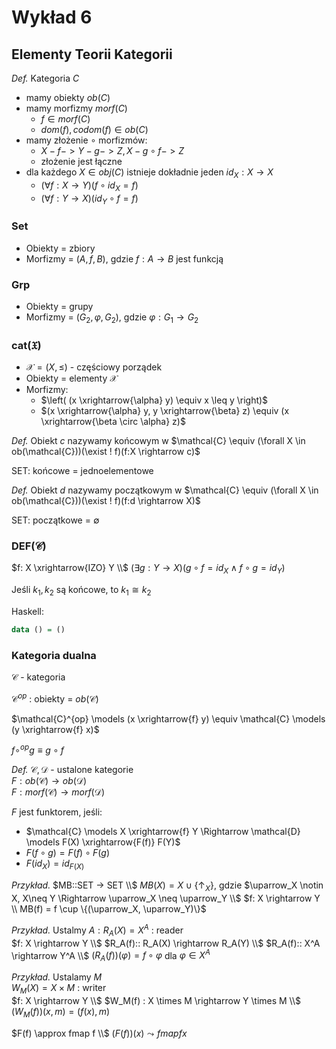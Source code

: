 # Wykład 6

## Elementy Teorii Kategorii

_Def._ Kategoria $C$
- mamy obiekty $ob(C)$
- mamy morfizmy $morf(C)$
  - $f \in morf(C)$
  - $dom(f), codom(f) \in ob(C)$
- mamy złożenie $\circ$ morfizmów:
  - $X -f-> Y -g-> Z, X - g\circ f -> Z$
  - złożenie jest łączne
- dla każdego $X \in obj(C)$ istnieje dokładnie jeden $id_X:X \rightarrow X$
  - $(\forall f:X \rightarrow Y)(f \circ id_X = f)$
  - $(\forall f:Y \rightarrow X)(id_Y \circ f = f)$

### Set

- Obiekty = zbiory
- Morfizmy = $(A, f, B)$, gdzie $f:A \rightarrow B$ jest funkcją

### Grp

- Obiekty = grupy
- Morfizmy = $(G_2, \varphi, G_2)$, gdzie $\varphi: G_1 \rightarrow G_2$   

### cat($\mathfrak{X}$)

- $\mathcal{X} = (X, \leq)$ - częściowy porządek
- Obiekty = elementy $\mathcal{X}$
- Morfizmy: 
  - $\left( (x \xrightarrow{\alpha} y) \equiv x \leq y \right)$
  - $(x \xrightarrow{\alpha} y, y \xrightarrow{\beta} z) \equiv (x \xrightarrow{\beta \circ \alpha} z)$

*Def.* Obiekt $c$ nazywamy końcowym w $\mathcal{C} \equiv (\forall X \in ob(\mathcal{C}))(\exist ! f)(f:X \rightarrow c)$

SET: końcowe = jednoelementowe

*Def.* Obiekt $d$ nazywamy początkowym w $\mathcal{C} \equiv (\forall X \in ob(\mathcal{C}))(\exist ! f)(f:d \rightarrow X)$

SET: początkowe = $\emptyset$

### DEF($\mathcal{C}$)

$f: X \xrightarrow{IZO} Y \\$
$(\exists g: Y \rightarrow X)(g \circ f = id_X \land f \circ g = id_Y)$

Jeśli $k_1, k_2$ są końcowe, to $k_1 \cong k_2$

Haskell:
```haskell
data () = ()
```

### Kategoria dualna

$\mathcal{C}$ - kategoria 

$\mathcal{C}^{op}$ : obiekty = $ob(\mathcal{C})$

$\mathcal{C}^{op} \models (x \xrightarrow{f} y) \equiv \mathcal{C} \models (y \xrightarrow{f} x)$

$f \circ^{op} g \equiv g \circ f$

*Def.* $\mathcal{C}, \mathcal{D}$ - ustalone kategorie <br>
$F: ob(\mathcal{C}) \rightarrow ob(\mathcal{D})$  <br>
$F: morf(\mathcal{C}) \rightarrow morf(\mathcal{D})$ 

$F$ jest funktorem, jeśli:
- $\mathcal{C} \models X \xrightarrow{f} Y \Rightarrow \mathcal{D} \models F(X) \xrightarrow{F(f)} F(Y)$
- $F(f \circ g) = F(f) \circ F(g)$
- $F(id_X) = id_{F(X)}$
  

*Przykład.* $MB::SET -> SET \\$
$MB(X) = X \cup \{\uparrow_X\}$, gdzie $\uparrow_X \notin X, X\neq Y \Rightarrow \uparrow_X \neq \uparrow_Y \\$
$f: X \rightarrow Y \\ MB(f) = f \cup \{(\uparrow_X, \uparrow_Y)\}$

*Przykład.* Ustalmy $A: R_A(X) = X^A$ : reader <br>
$f: X \rightarrow Y \\$
$R_A(f):: R_A(X) \rightarrow R_A(Y) \\$
$R_A(f):: X^A \rightarrow Y^A \\$
$(R_A(f))(\varphi) = f \circ \varphi$ dla $\varphi \in X^A$

*Przykład.* Ustalamy $M$ <br>
$W_M(X) = X \times M$ : writer <br>
$f: X \rightarrow Y \\$
$W_M(f) : X \times M \rightarrow Y \times M \\$
$(W_M(f))(x,m) = (f(x), m)$

$F(f) \approx fmap f \\$
$(F(f))(x) \leadsto fmap f x$
